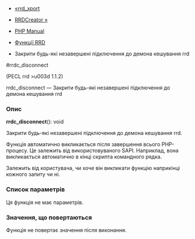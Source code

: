 - [«rrd_xport](function.rrd-xport.md)
- [RRDCreator »](class.rrdcreator.md)

- [PHP Manual](index.md)
- [Функції RRD](ref.rrd.md)
- Закрити будь-які незавершені підключення до демона кешування rrd

#rrdc_disconnect

(PECL rrd \>u003d 1.1.2)

rrdc_disconnect — Закрити будь-які незавершені підключення до демона
кешування rrd

### Опис

**rrdc_disconnect**(): void

Закрити будь-які незавершені підключення до демона кешування rrd.

Функція автоматично викликається після завершення всього PHP-процесу. Це
залежить від використовуваного SAPI. Наприклад, вона викликається автоматично в
кінці скрипта командного рядка.

Залежить від користувача, чи хоче він викликати функцію наприкінці кожного
запиту чи ні.

### Список параметрів

Ця функція не має параметрів.

### Значення, що повертаються

Функція не повертає значення після виконання.
